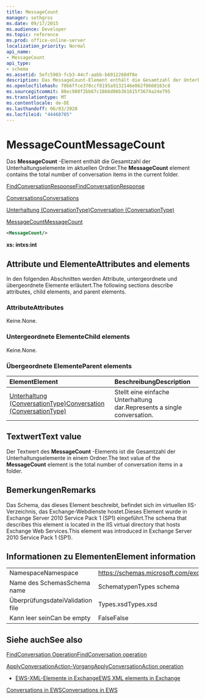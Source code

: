 ```yaml
---
title: MessageCount
manager: sethgros
ms.date: 09/17/2015
ms.audience: Developer
ms.topic: reference
ms.prod: office-online-server
localization_priority: Normal
api_name:
- MessageCount
api_type:
- schema
ms.assetid: 5efc5903-fcb3-44cf-aabb-b6912268df8e
description: Das MessageCount-Element enthält die Gesamtzahl der Unterhaltungselemente im aktuellen Ordner.
ms.openlocfilehash: f0b6ffce370ccf8195a9132146e062f0660163c8
ms.sourcegitcommit: 88ec988f2bb67c1866d06b361615f3674a24e795
ms.translationtype: MT
ms.contentlocale: de-DE
ms.lasthandoff: 06/03/2020
ms.locfileid: "44468705"
---
```

# <a name="messagecount"></a><span data-ttu-id="4a993-103">MessageCount</span><span class="sxs-lookup"><span data-stu-id="4a993-103">MessageCount</span></span>

<span data-ttu-id="4a993-104">Das **MessageCount** -Element enthält die Gesamtzahl der Unterhaltungselemente im aktuellen Ordner.</span><span class="sxs-lookup"><span data-stu-id="4a993-104">The **MessageCount** element contains the total number of conversation items in the current folder.</span></span> 
  
[<span data-ttu-id="4a993-105">FindConversationResponse</span><span class="sxs-lookup"><span data-stu-id="4a993-105">FindConversationResponse</span></span>](findconversationresponse.md)
  
[<span data-ttu-id="4a993-106">Conversations</span><span class="sxs-lookup"><span data-stu-id="4a993-106">Conversations</span></span>](conversations-ex15websvcsotherref.md)
  
[<span data-ttu-id="4a993-107">Unterhaltung (ConversationType)</span><span class="sxs-lookup"><span data-stu-id="4a993-107">Conversation (ConversationType)</span></span>](conversation-conversationtype.md)
  
[<span data-ttu-id="4a993-108">MessageCount</span><span class="sxs-lookup"><span data-stu-id="4a993-108">MessageCount</span></span>](messagecount.md)
  
```XML
<MessageCount/>
```

 <span data-ttu-id="4a993-109">**xs: int**</span><span class="sxs-lookup"><span data-stu-id="4a993-109">**xs:int**</span></span>
## <a name="attributes-and-elements"></a><span data-ttu-id="4a993-110">Attribute und Elemente</span><span class="sxs-lookup"><span data-stu-id="4a993-110">Attributes and elements</span></span>

<span data-ttu-id="4a993-111">In den folgenden Abschnitten werden Attribute, untergeordnete und übergeordnete Elemente erläutert.</span><span class="sxs-lookup"><span data-stu-id="4a993-111">The following sections describe attributes, child elements, and parent elements.</span></span>
  
### <a name="attributes"></a><span data-ttu-id="4a993-112">Attribute</span><span class="sxs-lookup"><span data-stu-id="4a993-112">Attributes</span></span>

<span data-ttu-id="4a993-113">Keine.</span><span class="sxs-lookup"><span data-stu-id="4a993-113">None.</span></span>
  
### <a name="child-elements"></a><span data-ttu-id="4a993-114">Untergeordnete Elemente</span><span class="sxs-lookup"><span data-stu-id="4a993-114">Child elements</span></span>

<span data-ttu-id="4a993-115">Keine.</span><span class="sxs-lookup"><span data-stu-id="4a993-115">None.</span></span>
  
### <a name="parent-elements"></a><span data-ttu-id="4a993-116">Übergeordnete Elemente</span><span class="sxs-lookup"><span data-stu-id="4a993-116">Parent elements</span></span>

|<span data-ttu-id="4a993-117">**Element**</span><span class="sxs-lookup"><span data-stu-id="4a993-117">**Element**</span></span>|<span data-ttu-id="4a993-118">**Beschreibung**</span><span class="sxs-lookup"><span data-stu-id="4a993-118">**Description**</span></span>|
|:-----|:-----|
|[<span data-ttu-id="4a993-119">Unterhaltung (ConversationType)</span><span class="sxs-lookup"><span data-stu-id="4a993-119">Conversation (ConversationType)</span></span>](conversation-conversationtype.md) <br/> |<span data-ttu-id="4a993-120">Stellt eine einfache Unterhaltung dar.</span><span class="sxs-lookup"><span data-stu-id="4a993-120">Represents a single conversation.</span></span>  <br/> |
   
## <a name="text-value"></a><span data-ttu-id="4a993-121">Textwert</span><span class="sxs-lookup"><span data-stu-id="4a993-121">Text value</span></span>

<span data-ttu-id="4a993-122">Der Textwert des **MessageCount** -Elements ist die Gesamtzahl der Unterhaltungselemente in einem Ordner.</span><span class="sxs-lookup"><span data-stu-id="4a993-122">The text value of the **MessageCount** element is the total number of conversation items in a folder.</span></span> 
  
## <a name="remarks"></a><span data-ttu-id="4a993-123">Bemerkungen</span><span class="sxs-lookup"><span data-stu-id="4a993-123">Remarks</span></span>

<span data-ttu-id="4a993-124">Das Schema, das dieses Element beschreibt, befindet sich im virtuellen IIS-Verzeichnis, das Exchange-Webdienste hostet.Dieses Element wurde in Exchange Server 2010 Service Pack 1 (SP1) eingeführt.</span><span class="sxs-lookup"><span data-stu-id="4a993-124">The schema that describes this element is located in the IIS virtual directory that hosts Exchange Web Services.This element was introduced in Exchange Server 2010 Service Pack 1 (SP1).</span></span>
  
## <a name="element-information"></a><span data-ttu-id="4a993-125">Informationen zu Elementen</span><span class="sxs-lookup"><span data-stu-id="4a993-125">Element information</span></span>

|||
|:-----|:-----|
|<span data-ttu-id="4a993-126">Namespace</span><span class="sxs-lookup"><span data-stu-id="4a993-126">Namespace</span></span>  <br/> |https://schemas.microsoft.com/exchange/services/2006/types  <br/> |
|<span data-ttu-id="4a993-127">Name des Schemas</span><span class="sxs-lookup"><span data-stu-id="4a993-127">Schema name</span></span>  <br/> |<span data-ttu-id="4a993-128">Schematypen</span><span class="sxs-lookup"><span data-stu-id="4a993-128">Types schema</span></span>  <br/> |
|<span data-ttu-id="4a993-129">Überprüfungsdatei</span><span class="sxs-lookup"><span data-stu-id="4a993-129">Validation file</span></span>  <br/> |<span data-ttu-id="4a993-130">Types.xsd</span><span class="sxs-lookup"><span data-stu-id="4a993-130">Types.xsd</span></span>  <br/> |
|<span data-ttu-id="4a993-131">Kann leer sein</span><span class="sxs-lookup"><span data-stu-id="4a993-131">Can be empty</span></span>  <br/> |<span data-ttu-id="4a993-132">False</span><span class="sxs-lookup"><span data-stu-id="4a993-132">False</span></span>  <br/> |
   
## <a name="see-also"></a><span data-ttu-id="4a993-133">Siehe auch</span><span class="sxs-lookup"><span data-stu-id="4a993-133">See also</span></span>



[<span data-ttu-id="4a993-134">FindConversation Operation</span><span class="sxs-lookup"><span data-stu-id="4a993-134">FindConversation operation</span></span>](findconversation-operation.md)
  
[<span data-ttu-id="4a993-135">ApplyConversationAction-Vorgang</span><span class="sxs-lookup"><span data-stu-id="4a993-135">ApplyConversationAction operation</span></span>](applyconversationaction-operation.md)


- [<span data-ttu-id="4a993-136">EWS-XML-Elemente in Exchange</span><span class="sxs-lookup"><span data-stu-id="4a993-136">EWS XML elements in Exchange</span></span>](ews-xml-elements-in-exchange.md)


[<span data-ttu-id="4a993-137">Conversations in EWS</span><span class="sxs-lookup"><span data-stu-id="4a993-137">Conversations in EWS</span></span>](https://msdn.microsoft.com/library/91e64629-db6c-4c94-9dcb-d386232e8467%28Office.15%29.aspx)

